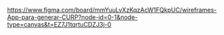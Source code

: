 https://www.figma.com/board/mmYuuLvXzKqzAcW1FQkpUC/wireframes-App-para-generar-CURP?node-id=0-1&node-type=canvas&t=EZ7J1tqrtuCDZJ3j-0
